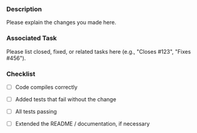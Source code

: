 ### Description
Please explain the changes you made here.

### Associated Task
Please list closed, fixed, or related tasks here (e.g., "Closes #123", "Fixes #456").

### Checklist
- [ ] Code compiles correctly
- [ ] Added tests that fail without the change
- [ ] All tests passing
- [ ] Extended the README / documentation, if necessary

